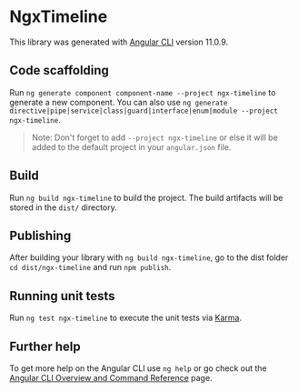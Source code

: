# NgxTimeline

This library was generated with [Angular CLI](https://github.com/angular/angular-cli) version 11.0.9.

## Code scaffolding

Run `ng generate component component-name --project ngx-timeline` to generate a new component. You can also use `ng generate directive|pipe|service|class|guard|interface|enum|module --project ngx-timeline`.
> Note: Don't forget to add `--project ngx-timeline` or else it will be added to the default project in your `angular.json` file. 

## Build

Run `ng build ngx-timeline` to build the project. The build artifacts will be stored in the `dist/` directory.

## Publishing

After building your library with `ng build ngx-timeline`, go to the dist folder `cd dist/ngx-timeline` and run `npm publish`.

## Running unit tests

Run `ng test ngx-timeline` to execute the unit tests via [Karma](https://karma-runner.github.io).

## Further help

To get more help on the Angular CLI use `ng help` or go check out the [Angular CLI Overview and Command Reference](https://angular.io/cli) page.
